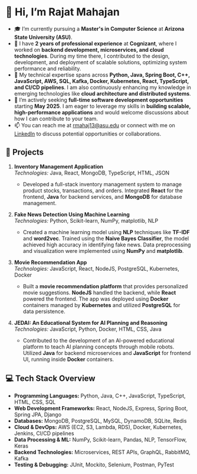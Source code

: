 # 👋 Hi, I’m Rajat Mahajan

- 🎓 I’m currently pursuing a **Master's in Computer Science** at **Arizona State University (ASU)**.
- 💼 I have **2 years of professional experience** at **Cognizant**, where I worked on **backend development, microservices, and cloud technologies**. During my time there, I contributed to the design, development, and deployment of scalable solutions, optimizing system performance and reliability.
- 🌱 My technical expertise spans across **Python, Java, Spring Boot, C++, JavaScript, AWS, SQL, Kafka, Docker, Kubernetes, React, TypeScript, and CI/CD pipelines**. I am also continuously enhancing my knowledge in emerging technologies like **cloud architecture and distributed systems**.
- 👀 I’m actively seeking **full-time software development opportunities** starting **May 2025**. I am eager to leverage my skills in **building scalable, high-performance applications** and would welcome discussions about how I can contribute to your team.
- 📫 You can reach me at [rmahaj13@asu.edu](mailto:rmahaj13@asu.edu) or connect with me on [LinkedIn](https://www.linkedin.com/in/rajat-mahajan23/) to discuss potential opportunities or collaborations.

## 🚀 Projects

1. **Inventory Management Application**  
   *Technologies:* Java, React, MongoDB, TypeScript, HTML, JSON  
   - Developed a full-stack inventory management system to manage product stocks, transactions, and orders. Integrated **React** for the frontend, **Java** for backend services, and **MongoDB** for database management. 

2. **Fake News Detection Using Machine Learning**  
   *Technologies:* Python, Scikit-learn, NumPy, matplotlib, NLP  
   - Created a machine learning model using **NLP** techniques like **TF-IDF** and **word2vec**. Trained using the **Naive Bayes Classifier**, the model achieved high accuracy in identifying fake news. Data preprocessing and visualization were implemented using **NumPy** and **matplotlib**.

3. **Movie Recommendation App**  
   *Technologies:* JavaScript, React, NodeJS, PostgreSQL, Kubernetes, Docker  
   - Built a **movie recommendation platform** that provides personalized movie suggestions. **NodeJS** handled the backend, while **React** powered the frontend. The app was deployed using **Docker** containers managed by **Kubernetes** and utilized **PostgreSQL** for data persistence.

4. **JEDAI: An Educational System for AI Planning and Reasoning**  
   *Technologies:* JavaScript, Python, Docker, HTML, CSS, Java  
   - Contributed to the development of an AI-powered educational platform to teach AI planning concepts through mobile robots. Utilized **Java** for backend microservices and **JavaScript** for frontend UI, running inside **Docker** containers.

## 💻 Tech Stack Overview

- **Programming Languages:** Python, Java, C++, JavaScript, TypeScript, HTML, CSS, SQL  
- **Web Development Frameworks:** React, NodeJS, Express, Spring Boot, Spring JPA, Django  
- **Databases:** MongoDB, PostgreSQL, MySQL, DynamoDB, SQLite, Redis  
- **Cloud & DevOps:** AWS (EC2, S3, Lambda, RDS), Docker, Kubernetes, Jenkins, CI/CD pipelines  
- **Data Processing & ML:** NumPy, Scikit-learn, Pandas, NLP, TensorFlow, Keras  
- **Backend Technologies:** Microservices, REST APIs, GraphQL, RabbitMQ, Kafka  
- **Testing & Debugging:** JUnit, Mockito, Selenium, Postman, PyTest 

<!---
rajatmahajan23/rajatmahajan23 is a ✨ special ✨ repository because its `README.md` (this file) appears on your GitHub profile.
You can click the Preview link to take a look at your changes.
--->
